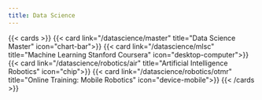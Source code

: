 ```yaml
---
title: Data Science
---
```


{{< cards >}}
{{< card link="/datascience/master" title="Data Science Master" icon="chart-bar">}}
{{< card link="/datascience/mlsc" title="Machine Learning Stanford Coursera" icon="desktop-computer">}}
{{< card link="/datascience/robotics/air" title="Artificial Intelligence Robotics" icon="chip">}}
{{< card link="/datascience/robotics/otmr" title="Online Training: Mobile Robotics" icon="device-mobile">}}
{{< /cards >}}
